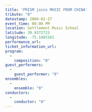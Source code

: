 ```yaml
---
title: 'PRISM joins MUSIC FROM CHINA'
tribute: "0"
datestamp: 2009-02-27
event_time: 08:00 PM
location: Settlement Music School
latitude: 39.9372723
longitude: -75.1485161
performance_url: 
ticket_information_url: 
program: 
  -
    composition: "0"
guest_performers: 
  -
    guest_performer: "0"
ensembles: 
  -
    ensemble: "0"
conductors: 
  -
    conductor: "0"
---
```

